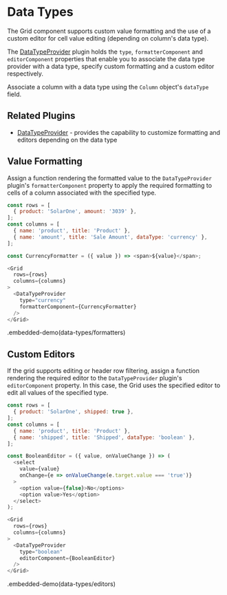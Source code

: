 # Data Types

The Grid component supports custom value formatting and the use of a custom editor for cell value editing (depending on column's data type).

The [DataTypeProvider](../reference/data-type-provider.md) plugin holds the `type`, `formatterComponent` and `editorComponent` properties that enable you to associate the data type provider with a data type, specify custom formatting and a custom editor respectively.

Associate a column with a data type using the `Column` object's `dataType` field.

## Related Plugins

- [DataTypeProvider](../reference/data-type-provider.md) - provides the capability to customize formatting and editors depending on the data type

## Value Formatting

Assign a function rendering the formatted value to the `DataTypeProvider` plugin's `formatterComponent` property to apply the required formatting to cells of a column associated with the specified type.

```js
const rows = [
  { product: 'SolarOne', amount: '3039' },
];
const columns = [
  { name: 'product', title: 'Product' },
  { name: 'amount', title: 'Sale Amount', dataType: 'currency' },
];

const CurrencyFormatter = ({ value }) => <span>${value}</span>;

<Grid
  rows={rows}
  columns={columns}
>
  <DataTypeProvider
    type="currency"
    formatterComponent={CurrencyFormatter}
  />
</Grid>
```

.embedded-demo(data-types/formatters)

## Custom Editors

If the grid supports editing or header row filtering, assign a function rendering the required editor to the `DataTypeProvider` plugin's `editorComponent` property. In this case, the Grid uses the specified editor to edit all values of the specified type.

```js
const rows = [
  { product: 'SolarOne', shipped: true },
];
const columns = [
  { name: 'product', title: 'Product' },
  { name: 'shipped', title: 'Shipped', dataType: 'boolean' },
];

const BooleanEditor = ({ value, onValueChange }) => (
  <select
    value={value}
    onChange={e => onValueChange(e.target.value === 'true')}
  >
    <option value={false}>No</options>
    <option value>Yes</option>
  </select>
);

<Grid
  rows={rows}
  columns={columns}
>
  <DataTypeProvider
    type="boolean"
    editorComponent={BooleanEditor}
  />
</Grid>
```

.embedded-demo(data-types/editors)
